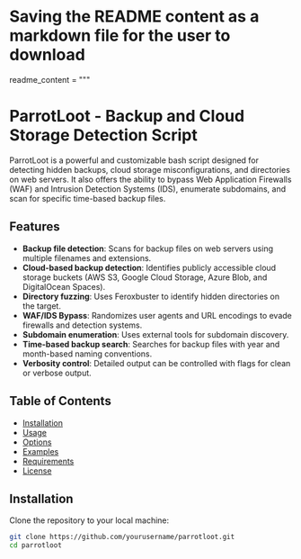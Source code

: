 # Saving the README content as a markdown file for the user to download
readme_content = """
# ParrotLoot - Backup and Cloud Storage Detection Script

ParrotLoot is a powerful and customizable bash script designed for detecting hidden backups, cloud storage misconfigurations, and directories on web servers. It also offers the ability to bypass Web Application Firewalls (WAF) and Intrusion Detection Systems (IDS), enumerate subdomains, and scan for specific time-based backup files.

## Features

- **Backup file detection**: Scans for backup files on web servers using multiple filenames and extensions.
- **Cloud-based backup detection**: Identifies publicly accessible cloud storage buckets (AWS S3, Google Cloud Storage, Azure Blob, and DigitalOcean Spaces).
- **Directory fuzzing**: Uses Feroxbuster to identify hidden directories on the target.
- **WAF/IDS Bypass**: Randomizes user agents and URL encodings to evade firewalls and detection systems.
- **Subdomain enumeration**: Uses external tools for subdomain discovery.
- **Time-based backup search**: Searches for backup files with year and month-based naming conventions.
- **Verbosity control**: Detailed output can be controlled with flags for clean or verbose output.

## Table of Contents

- [Installation](#installation)
- [Usage](#usage)
- [Options](#options)
- [Examples](#examples)
- [Requirements](#requirements)
- [License](#license)

## Installation

Clone the repository to your local machine:

```bash
git clone https://github.com/yourusername/parrotloot.git
cd parrotloot

